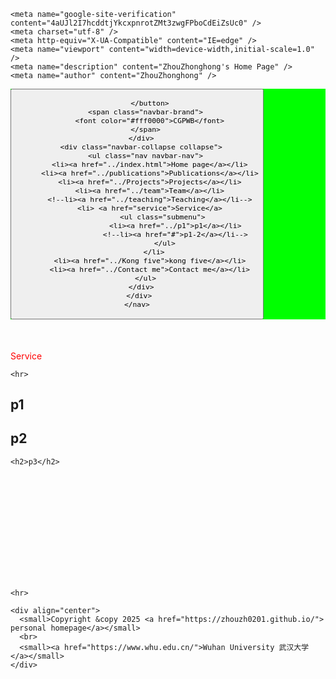 <html>
<head>
  <meta name="google-site-verification" content="4aUJl2I7hcddtjYkcxpnrotZMt3zwgFPboCdEiZsUc0" />
  <meta charset="utf-8">
  <meta name="author" content="personal homepage">
  <meta name="viewport" content="width=device-width, initial-scale=1.0">
  <meta http-equiv="content-type" content="text/html;charset=utf-8" />
  <!--***************-->
  
 <!--title>ZhouZhonghong's .......  </title-->
    <meta name="google-site-verification" content="4aUJl2I7hcddtjYkcxpnrotZMt3zwgFPboCdEiZsUc0" />
    <meta charset="utf-8" />
    <meta http-equiv="X-UA-Compatible" content="IE=edge" />
    <meta name="viewport" content="width=device-width,initial-scale=1.0" />
    <meta name="description" content="ZhouZhonghong's Home Page" />
    <meta name="author" content="ZhouZhonghong" />
 <link rel="shortcut icon" href="favicon.ico" />
 <link href="https://fonts.googleapis.com/css?family=Lato:300,400,300italic,400italic" rel="stylesheet" type="text/css" />
    <link href="https://fonts.googleapis.com/css?family=Montserrat:400,700" rel="stylesheet" type="text/css" />

 <link href="https://apps.bdimg.com/libs/bootstrap/3.3.4/css/bootstrap.min.css" rel="stylesheet" />

  <link href="https://apps.bdimg.com/libs/fontawesome/4.2.0/css/font-awesome.min.css" rel="stylesheet" />

 <link id="theme-style" rel="stylesheet" href="styles.min.css" />
 <title>zhouzhonghong - Wuhan University</title>

  <link href="static/bootstrap/css/bootstrap.css" rel="stylesheet" />
  <link href="static/xin.css" rel="stylesheet" />




 <link rel="stylesheet" href="../static/pixyll.css" type="text/css" />
</head>
 <!--title>Homepage-ZhouZhonghong's Home Page,  ....... </title-->
<body>
 <!-- ******HEADER****** -->

 

  <title>Service</title>

  <link href="../static/bootstrap/css/bootstrap.css" rel="stylesheet">
  <link href="../static/xin.css" rel="stylesheet">


<!--/head-->

<body>

  <nav class="navbar navbar-inverse navbar-fixed-top">
     <nav style="background-color:#00ff00;hieght:80px;">
      <div class="container">
        <div class="navbar-header">
          <button type="button" class="navbar-toggle" data-toggle="collapse" data-target=".navbar-collapse">
          <span class="icon-bar"></span>
          <span class="icon-bar"></span>
          <span class="icon-bar"></span>

          </button>
        <span class="navbar-brand">
          <font color="#fff0000">CGPWB</font>
        </span>
      </div>
      <div class="navbar-collapse collapse">
        <ul class="nav navbar-nav">
          <li><a href="../index.html">Home page</a></li>
          <li><a href="../publications">Publications</a></li>
          <li><a href="../Projects">Projects</a></li>
          <li><a href="../team">Team</a></li>
          <!--li><a href="../teaching">Teaching</a></li-->
          <li> <a href="service">Service</a>
                <ul class="submenu">
                      <li><a href="../p1">p1</a></li>
                      <!--li><a href="#">p1-2</a></li-->
                 </ul>
            </li>
          <li><a href="../Kong five">kong five</a></li>
          <li><a href="../Contact me">Contact me</a></li>
        </ul>
      </div>
     </div>
    </nav>
  </nav>
  <div class="container" style="margin-top: 50px;">
        <span class="navbar-brand">
          <font color="#fff0000">Service</font>
        </span>
    
    <hr> 


    
  <h2>p1</h2>




   <h2>p2</h2>





    <h2>p3</h2>












    
   
    <hr> 
 
    <div align="center">
      <small>Copyright &copy 2025 <a href="https://zhouzh0201.github.io/"> personal homepage</a></small>
      <br>
      <small><a href="https://www.whu.edu.cn/">Wuhan University 武汉大学</a></small>
    </div>
   </div>
</body> 
<script src="../static/jquery.js"></script>
<script src="../static/bootstrap/js/bootstrap.js"></script>

<!--/html--> 
